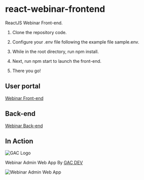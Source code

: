 # react-webinar-frontend
ReactJS Webinar Front-end. 

1. Clone the repository code.

2. Configure your .env file following the example file sample.env.

5. While in the root directory, run npm install. 

6. Next, run npm start to launch the front-end.

7. There you go!

## User portal

[Webinar Front-end](https://github.com/affkoul/react-webinar-frontend)

## Back-end

[Webinar Back-end](https://github.com/affkoul/node-webinar-backend)

## In Action

![GAC Logo](https://geniusandcourage.com/favicon.ico)

Webinar Admin Web App By [GAC DEV](https://geniusandcourage.com)

![Webinar Admin Web App](https://ndolet.com/webinaradmin.png)
